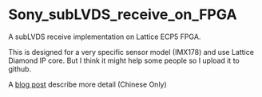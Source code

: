 # Sony_subLVDS_receive_on_FPGA

A subLVDS receive implementation on Lattice ECP5 FPGA.

This is designed for a very specific sensor model (IMX178) and use Lattice Diamond IP core. But I think it might help some people so I upload it to github.

A [blog post]() describe more detail (Chinese Only)
